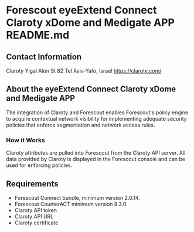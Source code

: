 # Forescout eyeExtend Connect Claroty xDome and Medigate APP README.md

## Contact Information
Claroty
Yigal Alon St 82
Tel Aviv-Yafo, Israel
https://claroty.com/


## About the eyeExtend Connect Claroty xDome and Medigate APP

The integration of Claroty and Forescout enables Forescout's policy engine to acquire contextual network visibility for implementing adequate security policies that enforce
segmentation and network access rules.

### How it Works
Claroty attributes are pulled into Forescout from the Claroty API server. All data provided by Claroty is displayed in the Forescout console and can be used for enforcing policies.

## Requirements
- Forescout Connect bundle, minimum version 2.0.14.
- Forescout CounterACT minimum version 8.3.0.
- Claroty API token
- Claroty API URL
- Claroty certificate